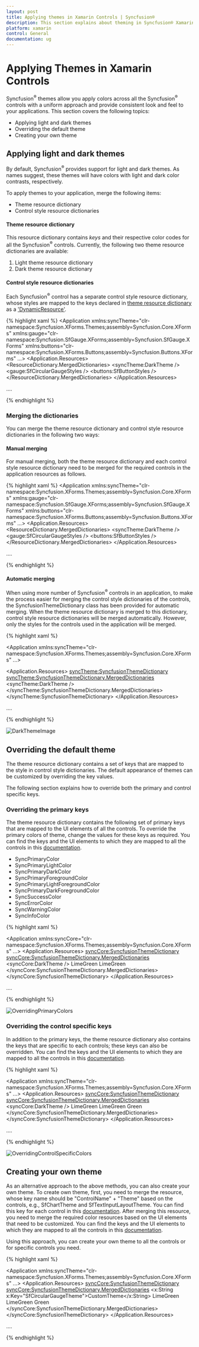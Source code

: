 ```yaml
---
layout: post
title: Applying themes in Xamarin Controls | Syncfusion®
description: This section explains about theming in Syncfusion® Xamarin controls and how to override the key values for further customization.
platform: xamarin
control: General
documentation: ug
---
```


# Applying Themes in Xamarin Controls

Syncfusion<sup>®</sup> themes allow you apply colors across all the Syncfusion<sup>®</sup> controls with a uniform approach and provide consistent look and feel to your applications. This section covers the following topics: 

* Applying light and dark themes
* Overriding the default theme
* Creating your own theme

## Applying light and dark themes

By default, Syncfusion<sup>®</sup> provides support for light and dark themes. As names suggest, these themes will have colors with light and dark color contrasts, respectively.

To apply themes to your application, merge the following items:

* Theme resource dictionary
* Control style resource dictionaries

#### Theme resource dictionary

This resource dictionary contains *keys* and their respective color codes for all the Syncfusion<sup>®</sup> controls. Currently, the following two theme resource dictionaries are available:

1. Light theme resource dictionary
2. Dark theme resource dictionary

#### Control style resource dictionaries

Each Syncfusion<sup>®</sup> control has a separate control style resource dictionary, whose styles are mapped to the keys declared in [theme resource dictionary](https://help.syncfusion.com/xamarin/themes/themes#theme-resource-dictionary) as a ['DynamicResource'](https://learn.microsoft.com/en-us/xamarin/xamarin-forms/user-interface/styles/xaml/dynamic).

{% highlight xaml %}
<Application xmlns:syncTheme="clr-namespace:Syncfusion.XForms.Themes;assembly=Syncfusion.Core.XForms"
xmlns:gauge="clr-namespace:Syncfusion.SfGauge.XForms;assembly=Syncfusion.SfGauge.XForms" 
xmlns:buttons="clr-namespace:Syncfusion.XForms.Buttons;assembly=Syncfusion.Buttons.XForms"
             ...>
<Application.Resources>
        <ResourceDictionary>
            <ResourceDictionary.MergedDictionaries>
                <!-- Theme resource dictionary -->
                <syncTheme:DarkTheme />
                <!-- Control style resource dictionaries -->
                <gauge:SfCircularGaugeStyles />
                <buttons:SfButtonStyles />
            </ResourceDictionary.MergedDictionaries>
        </ResourceDictionary>
</Application.Resources>

....

</Application>

{% endhighlight %}

### Merging the dictionaries

You can merge the theme resource dictionary and control style resource dictionaries in the following two ways:

#### Manual merging

For manual merging, both the theme resource dictionary and each control style resource dictionary need to be merged for the required controls in the application resources as follows.

{% highlight xaml %}
<Application xmlns:syncTheme="clr-namespace:Syncfusion.XForms.Themes;assembly=Syncfusion.Core.XForms"
xmlns:gauge="clr-namespace:Syncfusion.SfGauge.XForms;assembly=Syncfusion.SfGauge.XForms" 
xmlns:buttons="clr-namespace:Syncfusion.XForms.Buttons;assembly=Syncfusion.Buttons.XForms"
             ...>
<Application.Resources>
        <ResourceDictionary>
            <ResourceDictionary.MergedDictionaries>
                <!-- Theme resource dictionary -->
                <syncTheme:DarkTheme />
                <!-- Control style resource dictionaries -->
                <gauge:SfCircularGaugeStyles />
                <buttons:SfButtonStyles />
            </ResourceDictionary.MergedDictionaries>
        </ResourceDictionary >
</Application.Resources>

....

</Application>

{% endhighlight %}

#### Automatic merging

When using more number of Syncfusion<sup>®</sup> controls in an application, to make the process easier for merging the control style dictionaries of the controls, the SyncfusionThemeDictionary class has been provided for automatic merging. When the theme resource dictionary is merged to this dictionary, control style resource dictionaries will be merged automatically. However, only the styles for the controls used in the application will be merged.

{% highlight xaml %}

<Application xmlns:syncTheme="clr-namespace:Syncfusion.XForms.Themes;assembly=Syncfusion.Core.XForms"
             ...>

<Application.Resources>
    <syncTheme:SyncfusionThemeDictionary>
        <syncTheme:SyncfusionThemeDictionary.MergedDictionaries>
            <!-- Theme resource dictionary -->
            <syncTheme:DarkTheme />
        </syncTheme:SyncfusionThemeDictionary.MergedDictionaries>
    </syncTheme:SyncfusionThemeDictionary>
</Application.Resources>

....

</Application>

{% endhighlight %}

![DarkThemeImage](Images/DarkTheme.png)

## Overriding the default theme

The theme resource dictionary contains a set of keys that are mapped to the style in control style dictionaries. The default appearance of themes can be customized by overriding the key values.

The following section explains how to override both the primary and control specific keys.

### Overriding the primary keys

The theme resource dictionary contains the following set of primary keys that are mapped to the UI elements of all the controls. To override the primary colors of theme, change the values for these keys as required. You can find the keys and the UI elements to which they are mapped to all the controls in this [documentation](https://help.syncfusion.com/xamarin/themes/keys).

* SyncPrimaryColor
* SyncPrimaryLightColor
* SyncPrimaryDarkColor
* SyncPrimaryForegroundColor
* SyncPrimaryLightForegroundColor
* SyncPrimaryDarkForegroundColor
* SyncSuccessColor
* SyncErrorColor
* SyncWarningColor
* SyncInfoColor

{% highlight xaml %}

<Application xmlns:syncCore="clr-namespace:Syncfusion.XForms.Themes;assembly=Syncfusion.Core.XForms"
             ...>
<Application.Resources>
    <syncCore:SyncfusionThemeDictionary>
        <syncCore:SyncfusionThemeDictionary.MergedDictionaries>
            <syncCore:DarkTheme />
            <ResourceDictionary>
                <Color x:Key="SyncPrimaryColor">LimeGreen</Color>
                <Color x:Key="SyncPrimaryLightColor">LimeGreen</Color>
            </ResourceDictionary>
        </syncCore:SyncfusionThemeDictionary.MergedDictionaries>
    </syncCore:SyncfusionThemeDictionary>
</Application.Resources>

....

</Application>

{% endhighlight %}

![OverridingPrimaryColors](Images/DarkThemePrimaryColors.png)

### Overriding the control specific keys

In addition to the primary keys, the theme resource dictionary also contains the keys that are specific to each controls; these keys can also be overridden. You can find the keys and the UI elements to which they are mapped to all the controls in this [documentation](https://help.syncfusion.com/xamarin/themes/keys).

{% highlight xaml %}

<Application xmlns:syncTheme="clr-namespace:Syncfusion.XForms.Themes;assembly=Syncfusion.Core.XForms"
             ...>
<Application.Resources>
    <syncCore:SyncfusionThemeDictionary>
        <syncCore:SyncfusionThemeDictionary.MergedDictionaries>
            <syncCore:DarkTheme />
            <ResourceDictionary>
                <Color x:Key="SyncPrimaryColor">LimeGreen</Color>
                <Color x:Key="SyncPrimaryLightColor">LimeGreen</Color>
                <Color x:Key="SfCircularGaugeScaleRimColor">Green</Color>
            </ResourceDictionary>
        </syncCore:SyncfusionThemeDictionary.MergedDictionaries>
    </syncCore:SyncfusionThemeDictionary>
</Application.Resources>

....

</Application>

{% endhighlight %}

![OverridingControlSpecificColors](Images/DarkTheme_ControlSpecific.png)

## Creating your own theme

As an alternative approach to the above methods, you can also create your own theme. To create own theme, first, you need to merge the resource, whose key name should be "ControlName" + "Theme" based on the controls, e.g., SfChartTheme and SfTextInputLayoutTheme. You can find this key for each control in this [documentation](https://help.syncfusion.com/xamarin/themes/keys). After merging this resource, you need to merge the required color resources based on the UI elements that need to be customized. You can find the keys and the UI elements to which they are mapped to all the controls in this [documentation](https://help.syncfusion.com/xamarin/themes/keys).

Using this approach, you can create your own theme to all the controls or for specific controls you need. 

{% highlight xaml %}

<Application xmlns:syncTheme="clr-namespace:Syncfusion.XForms.Themes;assembly=Syncfusion.Core.XForms"
             ...>
<Application.Resources>
    <syncCore:SyncfusionThemeDictionary>
        <syncCore:SyncfusionThemeDictionary.MergedDictionaries>
            <ResourceDictionary>
                <x:String x:Key="SfCircularGaugeTheme">CustomTheme</x:String> 
                <Color x:Key="SyncPrimaryColor">LimeGreen</Color>
                <Color x:Key="SyncPrimaryLightColor">LimeGreen</Color>
                <Color x:Key="SfCircularGaugeScaleRimColor">Green</Color>
            </ResourceDictionary>
        </syncCore:SyncfusionThemeDictionary.MergedDictionaries>
    </syncCore:SyncfusionThemeDictionary>
</Application.Resources>

....

</Application>

{% endhighlight %}

 
